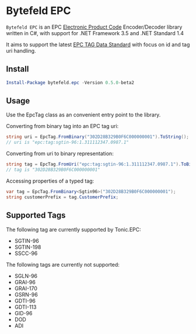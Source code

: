 # Bytefeld EPC

`Bytefeld EPC` is an EPC [Electronic Product Code](https://en.wikipedia.org/wiki/Electronic_Product_Code) Encoder/Decoder library written in C#, with support for .NET Framework 3.5 and .NET Standard 1.4

It aims to support the latest [EPC TAG Data Standard](http://www.gs1.org/gsmp/kc/epcglobal/tds/) with focus on id and tag uri handling.


## Install

```Powershell
Install-Package bytefeld.epc -Version 0.5.0-beta2
```

## Usage

Use the EpcTag class as an convenient entry point to the library.

Converting from binary tag into an EPC tag uri:

```csharp
string uri = EpcTag.FromBinary("302D28B329B0F6C000000001").ToString();
// uri is "epc:tag:sgtin-96:1.311112347.0987.1"
```

Converting from uri to binary representation:

```csharp
string tag = EpcTag.FromUri("epc:tag:sgtin-96:1.311112347.0987.1").ToBinary();
// tag is "302D28B329B0F6C000000001"
```

Accessing properties of a typed tag:

```csharp
var tag = EpcTag.FromBinary<Sgtin96>("302D28B329B0F6C000000001");
string customerPrefix = tag.CustomerPrefix;
```


## Supported Tags

The following tag are currently supported by Tonic.EPC:

* SGTIN-96
* SGTIN-198
* SSCC-96

The following tags are currently not supported:

* SGLN-96
* GRAI-96
* GRAI-170
* GSRN-96
* GDTI-96
* GDTI-113
* GID-96
* DOD
* ADI
